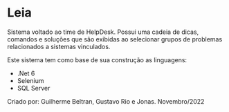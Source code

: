 # Leia
Sistema voltado ao time de HelpDesk. Possui uma cadeia de dicas, comandos e soluções que são exibidas ao selecionar grupos de problemas relacionados a sistemas vinculados.

Este sistema tem como base de sua construção as linguagens:
- .Net 6
- Selenium
- SQL Server

Criado por: Guilherme Beltran, Gustavo Rio e Jonas.
Novembro/2022
